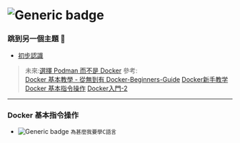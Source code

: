 # ![Generic badge](https://badgen.net/docker/XiangYun/library/mongo?icon=docker&label=stars.svg)

### 跳到另一個主題  🐇
* [初步認識](#初步認識)

> 未來:[選擇 Podman 而不是 Docker](https://ithelp.ithome.com.tw/articles/10238749)
> 參考:  
> [Docker 基本教學 - 從無到有 Docker-Beginners-Guide](https://github.com/twtrubiks/docker-tutorial?tab=readme-ov-file)
> [Docker新手教学](https://github.com/komavideo/LearnDocker/tree/master)
> [Docker 基本指令操作](https://ithelp.ithome.com.tw/articles/10186431)
> [Docker入門-2](https://ithelp.ithome.com.tw/articles/10225104)
----
### Docker 基本指令操作
* ![Generic badge](https://badgen.net/badge/_/_?style=flat&logo=#7A1FA2.svg) `為甚麼我要學C語言`
